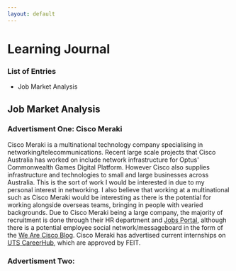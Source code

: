 ```yaml
---
layout: default
---
```

# Learning Journal

### List of Entries
- Job Market Analysis


## Job Market Analysis



### Advertisment One: Cisco Meraki
Cisco Meraki is a multinational technology company specialising in networking/telecommunications.
Recent large scale projects that Cisco Australia has worked on include network infrastructure for Optus' Commonwealth Games Digital Platform. However Cisco also supplies infrastructure and technologies to small and large businesses across Australia.
This is the sort of work I would be interested in due to my personal interest in networking. I also believe that working at a multinational such as Cisco Meraki would be interesting as there is the potential for working alongside overseas teams, bringing in people with vearied backgrounds.
Due to Cisco Meraki being a large company, the majority of recruitment is done through their HR department and [Jobs Portal](https://jobs.cisco.com/), although there is a potential employee social network/messageboard in the form of the [We Are Cisco Blog](https://www.cisco.com/c/en/us/about/careers/we-are-cisco/social-and-blog.html).
Cisco Meraki has advertised current internships on [UTS CareerHub](https://careerhub.uts.edu.au/students/jobs/detail/4657200/network-support-engineer-inter), which are approved by FEIT.



### Advertisment Two: